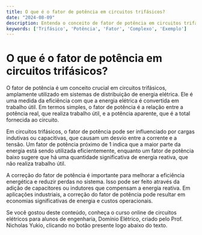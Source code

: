 ```yaml
---
title: O que é o fator de potência em circuitos trifásicos?
date: "2024-08-09"
description: Entenda o conceito de fator de potência em circuitos trifásicos e sua importância na engenharia elétrica.
keywords: ['Trifásico', 'Potência', 'Fator', 'Complexo', 'Exemplo']
---
```


# O que é o fator de potência em circuitos trifásicos?

O fator de potência é um conceito crucial em circuitos trifásicos, amplamente utilizado em sistemas de distribuição de energia elétrica. Ele é uma medida da eficiência com que a energia elétrica é convertida em trabalho útil. Em termos simples, o fator de potência é a relação entre a potência real, que realiza trabalho útil, e a potência aparente, que é a total fornecida ao circuito.

Em circuitos trifásicos, o fator de potência pode ser influenciado por cargas indutivas ou capacitivas, que causam um desvio entre a corrente e a tensão. Um fator de potência próximo de 1 indica que a maior parte da energia está sendo utilizada eficientemente, enquanto um fator de potência baixo sugere que há uma quantidade significativa de energia reativa, que não realiza trabalho útil.

A correção do fator de potência é importante para melhorar a eficiência energética e reduzir perdas no sistema. Isso pode ser feito através da adição de capacitores ou indutores que compensam a energia reativa. Em aplicações industriais, a correção do fator de potência pode resultar em economias significativas de energia e custos operacionais.

Se você gostou deste conteúdo, conheça o curso online de circuitos elétricos para alunos de engenharia, Domínio Elétrico, criado pelo Prof. Nicholas Yukio, clicando no botão presente logo abaixo do texto.